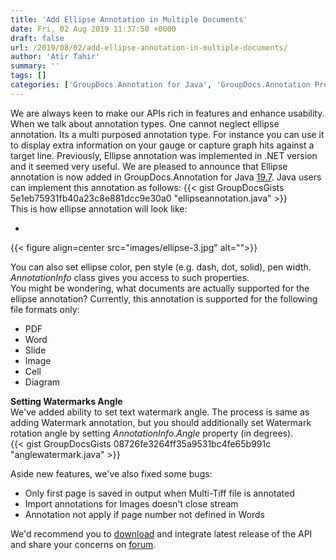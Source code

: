 ```yaml
---
title: 'Add Ellipse Annotation in Multiple Documents'
date: Fri, 02 Aug 2019 11:37:50 +0000
draft: false
url: /2019/08/02/add-ellipse-annotation-in-multiple-documents/
author: 'Atir Tahir'
summary: ''
tags: []
categories: ['GroupDocs.Annotation for Java', 'GroupDocs.Annotation Product Family']
---
```


We are always keen to make our APIs rich in features and enhance usability. When we talk about annotation types. One cannot neglect ellipse annotation. Its a multi purposed annotation type. For instance you can use it to display extra information on your gauge or capture graph hits against a target line. Previously, Ellipse annotation was implemented in .NET version and it seemed very useful. We are pleased to announce that Ellipse annotation is now added in GroupDocs.Annotation for Java [19.7](https://docs.groupdocs.com/display/annotationjava/GroupDocs.Annotation+for+Java+19.7+Release+Notes). Java users can implement this annotation as follows: {{< gist GroupDocsGists 5e1eb75931fb40a23c8e881dcc9e30a0 "ellipseannotation.java" >}}  
This is how ellipse annotation will look like:  

*   

{{< figure align=center src="images/ellipse-3.jpg" alt="">}}

    

You can also set ellipse color, pen style (e.g. dash, dot, solid), pen width. _AnnotationInfo_ class gives you access to such properties.  
You might be wondering, what documents are actually supported for the ellipse annotation? Currently, this annotation is supported for the following file formats only:  

*   PDF
*   Word
*   Slide
*   Image
*   Cell
*   Diagram

**Setting Watermarks Angle**  
We've added ability to set text watermark angle. The process is same as adding Watermark annotation, but you should additionally set Watermark rotation angle by setting _AnnotationInfo.Angle_ property (in degrees).  
{{< gist GroupDocsGists 08726fe3264ff35a9531bc4fe65b991c "anglewatermark.java" >}}  

Aside new features, we've also fixed some bugs:

*   Only first page is saved in output when Multi-Tiff file is annotated
*   Import annotations for Images doesn't close stream
*   Annotation not apply if page number not defined in Words

We'd recommend you to [download](https://downloads.groupdocs.com/annotation/java) and integrate latest release of the API and share your concerns on [forum](https://forum.groupdocs.com/c/annotation).




